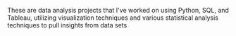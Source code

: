 These are data analysis projects that I've worked on using Python, SQL, and Tableau, utilizing visualization techniques and various statistical analysis techniques to pull insights from data sets
